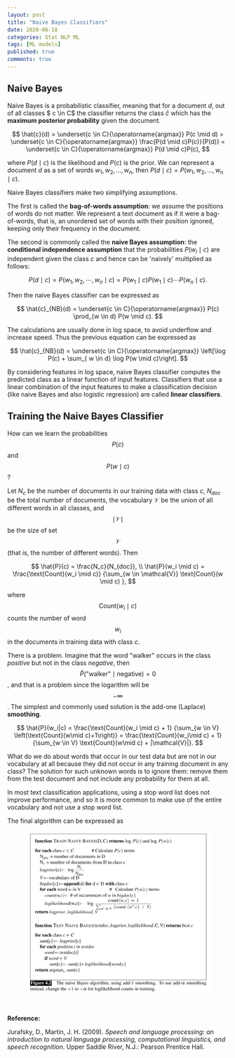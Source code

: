 ```yaml
---
layout: post
title: "Naive Bayes Classifiers"
date: 2020-06-18
categories: Stat NLP ML
tags: [ML models]
published: true
comments: true
---
```


## Naive Bayes

Naive Bayes is a probabilistic classifier, meaning that for a document $d$, out of all classes $ c \in C$ the classifier returns the class $\hat{c}$ which has the **maximum posterior probability** given the document. 

$$
\hat{c}(d) = \underset{c \in C}{\operatorname{argmax}} P(c \mid d) = \underset{c \in C}{\operatorname{argmax}} \frac{P(d \mid c)P(c)}{P(d)} = \underset{c \in C}{\operatorname{argmax}} P(d \mid c)P(c),
$$

where $P(d \mid c)$ is the likelihood and $P(c)$ is the prior. We can represent a document $d$ as a set of words $w_1,w_2,...,w_n$, then $P(d \mid c)=P(w_1,w_2,...,w_n \mid c)$. 

Naive Bayes classifiers make two simplifying assumptions.

The first is called the **bag-of-words assumption**: we assume the positions of words do not matter. We represent a text document as if it were a bag-of-words, that is, an unordered set of words with their position ignored, keeping only their frequency in the document.

The second is commonly called the **naive Bayes assumption**: the **conditional independence assumption** that the probabilities $P(w_i\mid c)$ are independent given the class $c$ and hence can be 'naively' multiplied as follows: 

$$
P(d \mid c)=P(w_1,w_2,\cdots,w_n \mid c) = P(w_1 \mid c) P(w_1 \mid c) \cdots P(w_n \mid c).
$$

Then the naive Bayes classifier can be expressed as

$$
\hat{c}_{NB}(d) = \underset{c \in C}{\operatorname{argmax}} P(c) \prod_{w \in d} P(w \mid c).
$$

The calculations are usually done in log space, to avoid underflow and increase speed. Thus the previous equation can be expressed as 

$$
\hat{c}_{NB}(d) = \underset{c \in C}{\operatorname{argmax}} \left[\log P(c) + \sum_{ w \in d} \log P(w \mid c)\right].
$$

By considering features in log space, naive Bayes classifier computes the predicted class as a linear function of input features. Classifiers that use a linear combination of the input features to make a classification decision (like naive Bayes and also logistic regression) are called **linear classifiers**.

## Training the Naive Bayes Classifier

How can we learn the probabilities $$P(c)$$ and $$P(w \mid c)$$?

Let $N_c$ be the number of documents in our training data with class $c$, $N_{doc}$ be the total number of documents, the vocabulary $\mathcal{V}$ be the union of all different words in all classes, and $$\mid\mathcal{\mathcal{V}}\mid$$ be the size of set $$\mathcal{\mathcal{V}}$$ (that is, the number of different words). Then

$$
\hat{P}(c) = \frac{N_c}{N_{doc}}, \\
\hat{P}(w_i \mid c) = \frac{\text{Count}(w_i \mid c)} {\sum_{w \in \mathcal{V}} \text{Count}(w \mid c) },
$$

where $$\text{Count}(w_i \mid c)$$ counts the number of word $$w_i$$ in the documents in training data with class $c$. 

There is a problem. Imagine that the word "walker" occurs in the class *positive* but not in the class *negative*, then $$\hat{P}(\text{"walker"} \mid \text{negative}) = 0$$, and that is a problem since the logarithm will be $$-\infty$$.  The simplest and commonly used solution is the add-one (Laplace) **smoothing**. 

$$
\hat{P}(w_i|c) = \frac{\text{Count}(w_i \mid c) + 1} {\sum_{w \in V} \left(\text{Count}(w\mid c)+1\right)} = \frac{\text{Count}(w_i\mid c) + 1} {\sum_{w \in V} \text{Count}(w\mid c) + |\mathcal{V}|}.
$$

What do we do about words that occur in our test data but are not in our vocabulary at all because they did not occur in any training document in any class? The solution for such unknown words is to ignore them: remove them from the test document and not include any probability for them at all.

In most text classification applications, using a stop word list does not improve performance, and so it is more common to make use of the entire vocabulary and not use a stop word list. 

The final algorithm can be expressed as 

<div style="text-align: center">
<figure>
<img src="../pictures/Naive-Bayes.png" alt="Naive-Bayes" style="zoom:70%;" />
</figure>
</div>
<br>

**Reference:**

Jurafsky, D., Martin, J. H. (2009). *Speech and language processing: an introduction to natural language processing, computational linguistics, and speech recognition*. Upper Saddle River, N.J.: Pearson Prentice Hall.

